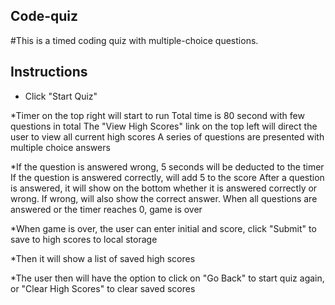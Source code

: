 ## Code-quiz
#This is a timed coding quiz with multiple-choice questions.

## Instructions
* Click "Start Quiz"

*Timer on the top right will start to run
Total time is 80 second with few questions in total
The "View High Scores" link on the top left will direct the user to view all current high scores
A series of questions are presented with multiple choice answers

*If the question is answered wrong, 5 seconds will be deducted to the timer
If the question is answered correctly, will add 5 to the score
After a question is answered, it will show on the bottom whether it is answered correctly or wrong. If wrong, will also show the correct answer.
When all questions are answered or the timer reaches 0, game is over

*When game is over, the user can enter initial and score, click "Submit" to save to high scores to local storage

*Then it will show a list of saved high scores

*The user then will have the option to click on "Go Back" to start quiz again, or "Clear High Scores" to clear saved scores
